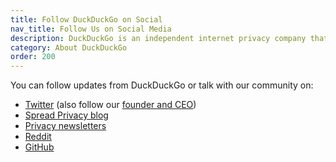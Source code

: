 ```yaml
---
title: Follow DuckDuckGo on Social
nav_title: Follow Us on Social Media
description: DuckDuckGo is an independent internet privacy company that offers a private alternative to Google search & Chrome in one free app.
category: About DuckDuckGo
order: 200
---
```


<p>You can follow updates from DuckDuckGo or talk with our community on:</p>

<ul>
    <li><a href="https://twitter.com/duckduckgo">Twitter</a> (also follow our <a href="https://twitter.com/yegg">founder and CEO</a>)</li>
    <li><a href="https://spreadprivacy.com">Spread Privacy blog</a></li>
    <li><a href="https://duckduckgo.com/newsletter">Privacy newsletters</a></li>
    <li><a href="https://www.reddit.com/r/duckduckgo">Reddit</a></li>
    <li><a href="https://github.com/duckduckgo">GitHub</a></li>
</ul>
